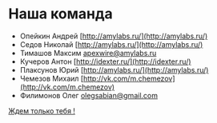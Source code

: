 Наша команда
============

- Опейкин Андрей [http://amylabs.ru/](http://amylabs.ru/)
- Седов Николай [http://amylabs.ru/](http://amylabs.ru/)
- Тимашов Максим  apexwire@amylabs.ru
- Кучеров Антон [http://idexter.ru/](http://idexter.ru/)
- Плаксунов Юрий [http://amylabs.ru/](http://amylabs.ru/)
- Чемезов Михаил [http://vk.com/m.chemezov](http://vk.com/m.chemezov)
- Филимонов Олег olegsabian@gmail.com

[Ждем только тебя !](http://yupe.ru/contacts)
